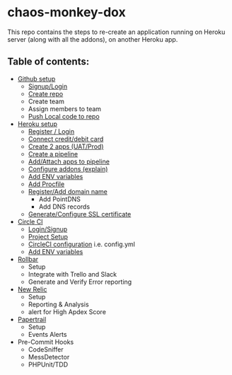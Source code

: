 # chaos-monkey-dox
This repo contains the steps to re-create an application running on Heroku server (along with all the addons), on another Heroku app.


## Table of contents:
* [Github setup](https://github.com/suri4ucreate/chaos-monkey-dox/blob/master/github.md)
    * [Signup/Login](https://github.com/suri4ucreate/chaos-monkey-dox/blob/master/github.md#loginsignup-on-github)
    * [Create repo](https://github.com/suri4ucreate/chaos-monkey-dox/blob/master/github.md#create-new-repository)
    * Create team
    * Assign members to team
    * [Push Local code to repo](https://github.com/suri4ucreate/chaos-monkey-dox/blob/master/github.md#push-local-code-to-repo)
* [Heroku setup](https://github.com/suri4ucreate/chaos-monkey-dox/blob/master/heroku.md)
    * [Register / Login](https://github.com/suri4ucreate/chaos-monkey-dox/blob/master/heroku.md#loginsignup-heroku)
    * [Connect credit/debit card](https://github.com/suri4ucreate/chaos-monkey-dox/blob/master/heroku.md#connect-creditdebit-card-optional)
    * [Create 2 apps (UAT/Prod)](https://github.com/suri4ucreate/chaos-monkey-dox/blob/master/heroku.md#create-2-apps-uatprod)
    * [Create a pipeline](https://github.com/suri4ucreate/chaos-monkey-dox/blob/master/heroku.md#addattach-apps-to-pipeline)
    * [Add/Attach apps to pipeline](https://github.com/suri4ucreate/chaos-monkey-dox/blob/master/heroku.md#addattach-apps-to-pipeline)
    * [Configure addons (explain)](https://github.com/suri4ucreate/chaos-monkey-dox/blob/master/heroku.md#configure-addons-explain)
    * [Add ENV variables](https://github.com/suri4ucreate/chaos-monkey-dox/blob/master/heroku.md#add-env-variables)
    * [Add Procfile](https://github.com/suri4ucreate/chaos-monkey-dox/blob/master/heroku.md#add-procfile)
    * [Register/Add domain name](https://github.com/suri4ucreate/chaos-monkey-dox/blob/master/heroku.md#registeradd-domain-name)
        * Add PointDNS
        * Add DNS records
    * [Generate/Configure SSL certificate](https://github.com/suri4ucreate/chaos-monkey-dox/blob/master/heroku.md#generateconfigure-ssl-certificate)
* [Circle CI](https://github.com/suri4ucreate/chaos-monkey-dox/blob/master/circleci.md#circleci-setup)
    * [Login/Signup](https://github.com/suri4ucreate/chaos-monkey-dox/blob/master/circleci.md#loginsignup)
    * [Project Setup](https://github.com/suri4ucreate/chaos-monkey-dox/blob/master/circleci.md#project-setup)
    * [CircleCI configuration](https://github.com/suri4ucreate/chaos-monkey-dox/blob/master/circleci.md#circleci-configuration) i.e. config.yml
    * [Add ENV variables](https://github.com/suri4ucreate/chaos-monkey-dox/blob/master/circleci.md#add-env-variables)
* [Rollbar](https://github.com/suri4ucreate/chaos-monkey-dox/blob/master/rollbar.md)
    * Setup
    * Integrate with Trello and Slack
    * Generate and Verify Error reporting
* [New Relic](https://github.com/shivali-ucreate/chaos-monkey-dox/blob/master/newrelic.md)
    * Setup
    * Reporting & Analysis
    * alert for High Apdex Score
* [Papertrail](https://github.com/shivali-ucreate/chaos-monkey-dox/blob/master/papertrail.md)
    * Setup
    * Events Alerts
* Pre-Commit Hooks
    * CodeSniffer
    * MessDetector
    * PHPUnit/TDD